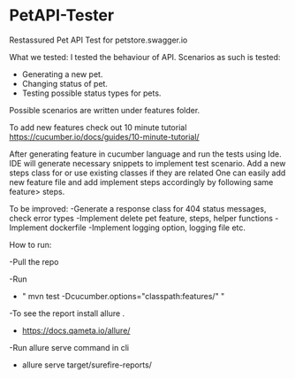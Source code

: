 
# PetAPI-Tester
Restassured Pet API Test for petstore.swagger.io


What we tested:
I tested the behaviour of API. Scenarios as such is tested:
- Generating a new pet.
- Changing status of pet.
- Testing possible status types for pets.



Possible scenarios are written under features folder. 

To add new features check out 10 minute tutorial
https://cucumber.io/docs/guides/10-minute-tutorial/

After generating feature in cucumber language and run the tests using Ide. 
IDE will generate necessary snippets to implement test scenario.
Add a new steps class for or use existing classes if they are related
One can easily add  new feature file and add implement steps accordingly by following same feature> steps.


To be improved:
-Generate a response class for 404 status messages, check error types
-Implement delete pet feature, steps, helper functions
-Implement dockerfile
-Implement logging option, logging file etc.

How to run:

-Pull the repo

-Run 
- " mvn test -Dcucumber.options="classpath:features/" "

-To see the report install allure .
- https://docs.qameta.io/allure/

-Run allure serve command in cli

- allure serve target/surefire-reports/
